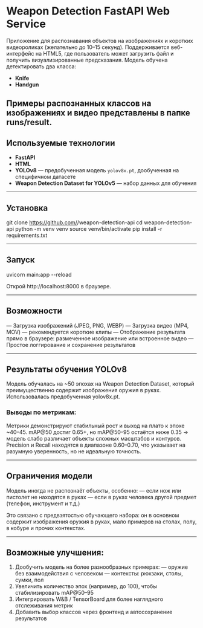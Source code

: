 # Weapon Detection FastAPI Web Service

Приложение для распознавания объектов на изображениях и коротких видеороликах (желательно до 10–15 секунд). Поддерживается веб-интерфейс на HTML5, где пользователь может загрузить файл и получить визуализированные предсказания. Модель обучена детектировать два класса:

-  **Knife**
-  **Handgun**

Примеры распознанных классов на изображениях и видео представлены в папке runs/result.
---

## Используемые технологии

- **FastAPI**
- **HTML**
- **YOLOv8** — предобученная модель `yolov8x.pt`, дообученная на специфичном датасете
- **Weapon Detection Dataset for YOLOv5** — набор данных для обучения

---

##  Установка

git clone https://github.com/<your-repo>/weapon-detection-api
cd weapon-detection-api
python -m venv venv
source venv/bin/activate
pip install -r requirements.txt

---

##  Запуск

uvicorn main:app --reload

Открой http://localhost:8000 в браузере.

---

##  Возможности

— Загрузка изображений (JPEG, PNG, WEBP)
— Загрузка видео (MP4, MOV) — рекомендуется короткие клипы
— Отображение результата прямо в браузере: размеченное изображение или встроенное видео
— Простое логгирование и сохранение результатов

---

##  Результаты обучения YOLOv8

Модель обучалась на ~50 эпохах на Weapon Detection Dataset, который преимущественно содержит изображения оружия в руках. Использовалась предобученная yolov8x.pt.

###  Выводы по метрикам:

Метрики демонстрируют стабильный рост и выход на плато к эпохе ~40–45.
mAP@50 достиг 0.65+, но mAP@50–95 остаётся ниже 0.35 → модель слабо различает объекты сложных масштабов и контуров.
Precision и Recall находятся в диапазоне 0.60–0.70, что указывает на разумную уверенность, но не идеальную точность.

---

##  Ограничения модели

Модель иногда не распознаёт объекты, особенно:
— если нож или пистолет не находятся в руках
— если в руках человека другой предмет (телефон, инструмент и т.д.)

Это связано с предвзятостью обучающего набора: он в основном содержит изображения оружия в руках, мало примеров на столах, полу, в кобуре и прочих контекстах.

---

##  Возможные улучшения:

1. Дообучить модель на более разнообразных примерах:
— оружие без взаимодействия с человеком
— контексты: рюкзаки, столы, сумки, пол
2. Увеличить количество эпох (например, до 100), чтобы стабилизировать mAP@50–95
3. Интегрировать W&B / TensorBoard для более наглядного отслеживания метрик
4. Добавить выбор классов через фронтенд и автосохранение результатов